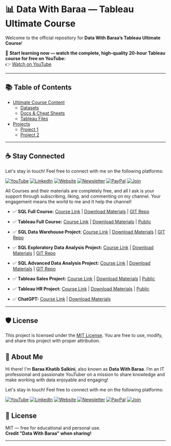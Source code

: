 # 📊 Data With Baraa — Tableau Ultimate Course

Welcome to the official repository for **Data With Baraa’s Tableau Ultimate Course**!

🎥 **Start learning now — watch the complete, high-quality 20-hour Tableau course for free on YouTube:**  
👉 [Watch on YouTube](https://youtu.be/K3pXnbniUcM)

---


## 📚 Table of Contents

- [Ultimate Course Content](./course/)
    - [Datasets](./course/datasets/)
    - [Docs & Cheat Sheets](./course/docs/)
    - [Tableau Files](./course/tableau-files/)
- [Projects](./projects/)
    - [Project 1](./projects/project-1/)
    - [Project 2](./projects/project-2/)

---

## ☕ Stay Connected

Let's stay in touch! Feel free to connect with me on the following platforms:

[![YouTube](https://img.shields.io/badge/YouTube-red?style=for-the-badge&logo=youtube&logoColor=white)](http://bit.ly/3GiCVUE)
[![LinkedIn](https://img.shields.io/badge/LinkedIn-0077B5?style=for-the-badge&logo=linkedin&logoColor=white)](https://linkedin.com/in/baraa-khatib-salkini)
[![Website](https://img.shields.io/badge/Website-000000?style=for-the-badge&logo=google-chrome&logoColor=white)](https://www.datawithbaraa.com)
[![Newsletter](https://img.shields.io/badge/Newsletter-FF5722?style=for-the-badge&logo=substack&logoColor=white)](https://bit.ly/BaraaNewsletter)
[![PayPal](https://img.shields.io/badge/PayPal-00457C?style=for-the-badge&logo=paypal&logoColor=white)](https://paypal.me/baraasalkini)
[![Join](https://img.shields.io/badge/Join-FF0000?style=for-the-badge&logo=youtube&logoColor=white)](https://www.youtube.com/@datawithbaraa)

All Courses and their materials are completely free, and all I ask is your support through subscribing, liking, and commenting on my channel. Your engagement means the world to me and It help the channel!
- ✅ **SQL Full Course:** [Course Link](https://youtu.be/SSKVgrwhzus) | [Download Materials](https://www.datawithbaraa.com/sql-introduction/sql-ultimate-course/) | [GIT Repo](https://github.com/DataWithBaraa/sql-ultimate-course)
- ✅ **Tableau Full Course:** [Course Link](https://www.youtube.com/watch?v=K3pXnbniUcM) | [Download Materials](https://www.datawithbaraa.com/tableau/tableau-thank-you/) | [Public](https://public.tableau.com/app/profile/baraa.salkini/vizzes)

- ✅ **SQL Data Warehouse Project:** [Course Link](https://youtu.be/SSKVgrwhzus) | [Download Materials](https://www.datawithbaraa.com/sql-introduction/advanced-sql-project/) | [GIT Repo](https://github.com/DataWithBaraa/sql-data-warehouse-project)
- ✅ **SQL Exploratory Data Analysis Project:** [Course Link](https://youtu.be/SSKVgrwhzus) | [Download Materials](https://www.datawithbaraa.com/sql-introduction/advanced-sql-analytics-project/) | [GIT Repo](https://github.com/DataWithBaraa/sql-data-analytics-project)
- ✅ **SQL Advanced Data Analysis Project:** [Course Link](https://youtu.be/SSKVgrwhzus) | [Download Materials](https://www.datawithbaraa.com/sql-introduction/advanced-sql-analytics-project/) | [GIT Repo](https://github.com/DataWithBaraa/sql-data-analytics-project)
  
- ✅ **Tableau Sales Project:** [Course Link](https://www.youtube.com/watch?v=dahrmqT5GD4) | [Download Materials](https://datawithbaraa.substack.com/p/access-to-course-materials) | [Public](https://public.tableau.com/app/profile/baraa.salkini/vizzes)
- ✅ **Tableau HR Project:** [Course Link](https://www.youtube.com/watch?v=UcGF09Awm4Y) | [Download Materials](https://datawithbaraa.substack.com/p/access-to-course-materials) | [Public](https://public.tableau.com/app/profile/baraa.salkini/vizzes)
- ✅ **ChatGPT:** [Course Link](https://www.youtube.com/watch?v=LJLNfei4i-c) | [Download Materials](https://datawithbaraa.substack.com/p/access-to-course-materials)

---

## 🛡️ License

This project is licensed under the [MIT License](LICENSE). You are free to use, modify, and share this project with proper attribution.

## 🌟 About Me

Hi there! I'm **Baraa Khatib Salkini**, also known as **Data With Baraa**. I’m an IT professional and passionate YouTuber on a mission to share knowledge and make working with data enjoyable and engaging!

Let's stay in touch! Feel free to connect with me on the following platforms:

[![YouTube](https://img.shields.io/badge/YouTube-red?style=for-the-badge&logo=youtube&logoColor=white)](http://bit.ly/3GiCVUE)
[![LinkedIn](https://img.shields.io/badge/LinkedIn-0077B5?style=for-the-badge&logo=linkedin&logoColor=white)](https://linkedin.com/in/baraa-khatib-salkini)
[![Website](https://img.shields.io/badge/Website-000000?style=for-the-badge&logo=google-chrome&logoColor=white)](https://www.datawithbaraa.com)
[![Newsletter](https://img.shields.io/badge/Newsletter-FF5722?style=for-the-badge&logo=substack&logoColor=white)](https://bit.ly/BaraaNewsletter)
[![PayPal](https://img.shields.io/badge/PayPal-00457C?style=for-the-badge&logo=paypal&logoColor=white)](https://paypal.me/baraasalkini)
[![Join](https://img.shields.io/badge/Join-FF0000?style=for-the-badge&logo=youtube&logoColor=white)](https://www.youtube.com/@datawithbaraa)

## 📄 License

MIT — free for educational and personal use.  
**Credit "Data With Baraa" when sharing!**

---

